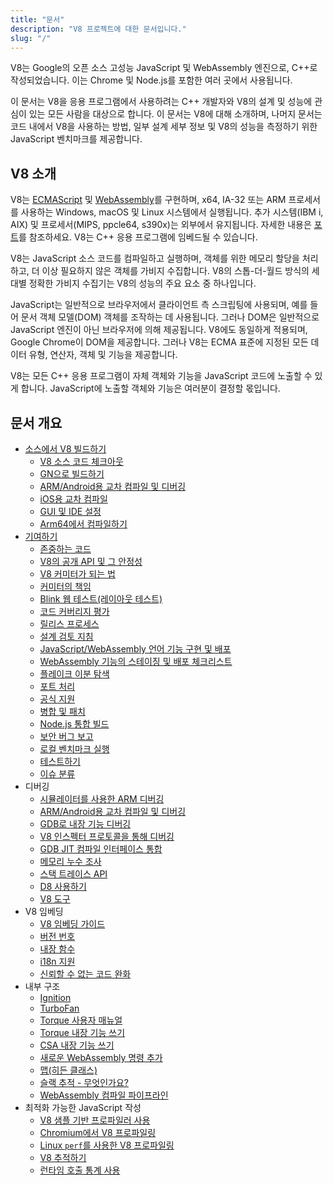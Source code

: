 ```yaml
---
title: "문서"
description: "V8 프로젝트에 대한 문서입니다."
slug: "/"
---
```

V8는 Google의 오픈 소스 고성능 JavaScript 및 WebAssembly 엔진으로, C++로 작성되었습니다. 이는 Chrome 및 Node.js를 포함한 여러 곳에서 사용됩니다.

이 문서는 V8을 응용 프로그램에서 사용하려는 C++ 개발자와 V8의 설계 및 성능에 관심이 있는 모든 사람을 대상으로 합니다. 이 문서는 V8에 대해 소개하며, 나머지 문서는 코드 내에서 V8을 사용하는 방법, 일부 설계 세부 정보 및 V8의 성능을 측정하기 위한 JavaScript 벤치마크를 제공합니다.

## V8 소개

V8는 <a href="https://tc39.es/ecma262/">ECMAScript</a> 및 <a href="https://webassembly.github.io/spec/core/">WebAssembly</a>를 구현하며, x64, IA-32 또는 ARM 프로세서를 사용하는 Windows, macOS 및 Linux 시스템에서 실행됩니다. 추가 시스템(IBM i, AIX) 및 프로세서(MIPS, ppcle64, s390x)는 외부에서 유지됩니다. 자세한 내용은 [포트](/ports)를 참조하세요. V8는 C++ 응용 프로그램에 임베드될 수 있습니다.

V8는 JavaScript 소스 코드를 컴파일하고 실행하며, 객체를 위한 메모리 할당을 처리하고, 더 이상 필요하지 않은 객체를 가비지 수집합니다. V8의 스톱-더-월드 방식의 세대별 정확한 가비지 수집기는 V8의 성능의 주요 요소 중 하나입니다.

JavaScript는 일반적으로 브라우저에서 클라이언트 측 스크립팅에 사용되며, 예를 들어 문서 객체 모델(DOM) 객체를 조작하는 데 사용됩니다. 그러나 DOM은 일반적으로 JavaScript 엔진이 아닌 브라우저에 의해 제공됩니다. V8에도 동일하게 적용되며, Google Chrome이 DOM을 제공합니다. 그러나 V8는 ECMA 표준에 지정된 모든 데이터 유형, 연산자, 객체 및 기능을 제공합니다.

V8는 모든 C++ 응용 프로그램이 자체 객체와 기능을 JavaScript 코드에 노출할 수 있게 합니다. JavaScript에 노출할 객체와 기능은 여러분이 결정할 몫입니다.

## 문서 개요

- [소스에서 V8 빌드하기](/build)
    - [V8 소스 코드 체크아웃](/source-code)
    - [GN으로 빌드하기](/build-gn)
    - [ARM/Android용 교차 컴파일 및 디버깅](/cross-compile-arm)
    - [iOS용 교차 컴파일](/cross-compile-ios)
    - [GUI 및 IDE 설정](/ide-setup)
    - [Arm64에서 컴파일하기](/compile-arm64)
- [기여하기](/contribute)
    - [존중하는 코드](/respectful-code)
    - [V8의 공개 API 및 그 안정성](/api)
    - [V8 커미터가 되는 법](/become-committer)
    - [커미터의 책임](/committer-responsibility)
    - [Blink 웹 테스트(레이아웃 테스트)](/blink-layout-tests)
    - [코드 커버리지 평가](/evaluate-code-coverage)
    - [릴리스 프로세스](/release-process)
    - [설계 검토 지침](/design-review-guidelines)
    - [JavaScript/WebAssembly 언어 기능 구현 및 배포](/feature-launch-process)
    - [WebAssembly 기능의 스테이징 및 배포 체크리스트](/wasm-shipping-checklist)
    - [플레이크 이분 탐색](/flake-bisect)
    - [포트 처리](/ports)
    - [공식 지원](/official-support)
    - [병합 및 패치](/merge-patch)
    - [Node.js 통합 빌드](/node-integration)
    - [보안 버그 보고](/security-bugs)
    - [로컬 벤치마크 실행](/benchmarks)
    - [테스트하기](/test)
    - [이슈 분류](/triage-issues)
- 디버깅
    - [시뮬레이터를 사용한 ARM 디버깅](/debug-arm)
    - [ARM/Android용 교차 컴파일 및 디버깅](/cross-compile-arm)
    - [GDB로 내장 기능 디버깅](/gdb)
    - [V8 인스펙터 프로토콜을 통해 디버깅](/inspector)
    - [GDB JIT 컴파일 인터페이스 통합](/gdb-jit)
    - [메모리 누수 조사](/memory-leaks)
    - [스택 트레이스 API](/stack-trace-api)
    - [D8 사용하기](/d8)
    - [V8 도구](https://v8.dev/tools)
- V8 임베딩
    - [V8 임베딩 가이드](/embed)
    - [버전 번호](/version-numbers)
    - [내장 함수](/builtin-functions)
    - [i18n 지원](/i18n)
    - [신뢰할 수 없는 코드 완화](/untrusted-code-mitigations)
- 내부 구조
    - [Ignition](/ignition)
    - [TurboFan](/turbofan)
    - [Torque 사용자 매뉴얼](/torque)
    - [Torque 내장 기능 쓰기](/torque-builtins)
    - [CSA 내장 기능 쓰기](/csa-builtins)
    - [새로운 WebAssembly 명령 추가](/webassembly-opcode)
    - [맵(히든 클래스)](/hidden-classes)
    - [슬랙 추적 - 무엇인가요?](/blog/slack-tracking)
    - [WebAssembly 컴파일 파이프라인](/wasm-compilation-pipeline)
- 최적화 가능한 JavaScript 작성
    - [V8 샘플 기반 프로파일러 사용](/profile)
    - [Chromium에서 V8 프로파일링](/profile-chromium)
    - [Linux `perf`를 사용한 V8 프로파일링](/linux-perf)
    - [V8 추적하기](/trace)
    - [런타임 호출 통계 사용](/rcs)
